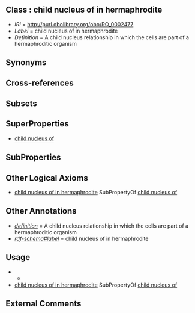 
## Class : child nucleus of in hermaphrodite

 * *IRI* = http://purl.obolibrary.org/obo/RO_0002477
 * *Label* = child nucleus of in hermaphrodite
 * *Definition* = A child nucleus relationship in which the cells are part of a hermaphroditic organism

## Synonyms


## Cross-references


## Subsets


## SuperProperties

 * [child nucleus of](../../RO/76/RO_0002476.md)

## SubProperties


## Other Logical Axioms

 * [child nucleus of in hermaphrodite](../../RO/77/RO_0002477.md) SubPropertyOf [child nucleus of](../../RO/76/RO_0002476.md)

## Other Annotations

 * *[definition](../../IAO/15/IAO_0000115.md)* = A child nucleus relationship in which the cells are part of a hermaphroditic organism
 * *[rdf-schema#label](../../el/rdf-schema#label.md)* = child nucleus of in hermaphrodite

## Usage

 * -
 * [child nucleus of in hermaphrodite](../../RO/77/RO_0002477.md) SubPropertyOf [child nucleus of](../../RO/76/RO_0002476.md)

## External Comments

